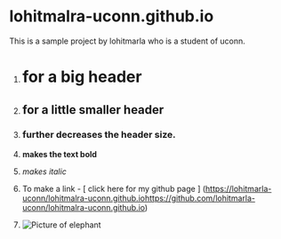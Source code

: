 # lohitmalra-uconn.github.io

This is a sample project by lohitmarla who is a student of uconn.

1. # for a big header
2. ## for a little smaller header
3. ### further decreases the header size.
4. **makes the text bold**
5. *makes italic*
  
6. To make a link - [ click here for my github page ] ([https://lohitmarla-uconn/lohitmalra-uconn.github.io](https://github.com/lohitmarla-uconn/lohitmalra-uconn.github.io)https://github.com/lohitmarla-uconn/lohitmalra-uconn.github.io)
   
7. ![Picture of elephant](https://cdn.britannica.com/84/232784-050-1769B477/Siberian-Husky-dog.jpg)
